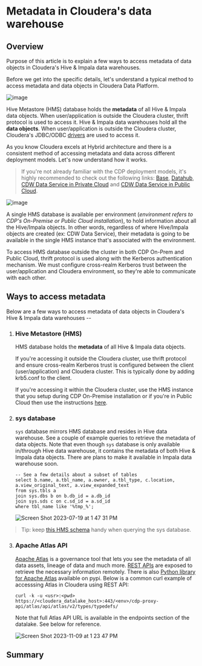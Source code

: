 # Metadata in Cloudera's data warehouse

## Overview
Purpose of this article is to explain a few ways to access metadata of data objects in Cloudera's Hive & Impala data warehouses.

Before we get into the specific details, let's understand a typical method to access metadata and data objects in Cloudera Data Platform.

![image](https://github.com/agupta-git/cloudera_metadata/assets/2523891/7a7d4836-d6cb-4454-9a16-36e0e966833a)

Hive Metastore (HMS) database holds the **metadata** of all Hive & Impala data objects. When user/application is outside the Cloudera cluster, thrift protocol is used to access it.
Hive & Impala data warehouses hold all the **data objects**. When user/application is outside the Cloudera cluster, Cloudera's JDBC/ODBC [drivers](https://www.cloudera.com/downloads.html) are used to access it.

As you know Cloudera excels at Hybrid architecture and there is a consistent method of accessing metadata and data across different deployment models. Let's now understand how it works. 
> If you're not already familiar with the CDP deployment models, it's highly recommended to check out the following links: [Base](https://docs.cloudera.com/cdp-private-cloud-base/7.1.8/index.html), [Datahub](https://docs.cloudera.com/data-hub/cloud/index.html), [CDW Data Service in Private Cloud](https://docs.cloudera.com/data-warehouse/1.5.0/index.html) and [CDW Data Service in Public Cloud](https://docs.cloudera.com/data-warehouse/cloud/index.html).

![image](https://github.com/agupta-git/metadata_cloudera_dw/assets/2523891/35de5ab4-f84b-4e31-8ed1-f623d2021af4)

A single HMS database is available per environment (_environment refers to CDP's On-Premise or Public Cloud installation_), to hold information about all the Hive/Impala objects. In other words, regardless of where Hive/Impala objects are created (ex: CDW Data Service), their metadata is going to be available in the single HMS instance that's associated with the environment.

To access HMS database outside the cluster in both CDP On-Prem and Public Cloud, thrift protocol is used along with the Kerberos authentication mechanism. We must configure cross-realm Kerberos trust between the user/application and Cloudera environment, so they're able to communicate with each other.

## Ways to access metadata
Below are a few ways to access metadata of data objects in Cloudera's Hive & Impala data warehouses --
1. ### Hive Metastore (HMS)  

   HMS database holds the **metadata** of all Hive & Impala data objects.

   If you're accessing it outside the Cloudera cluster, use thrift protocol and ensure cross-realm Kerberos trust is configured between the client (user/application) and Cloudera cluster. This is typically done by adding krb5.conf to the client.

   If you're accessing it within the Cloudera cluster, use the HMS instance that you setup during CDP On-Premise installation or if you're in Public Cloud then use the instructions [here](https://community.cloudera.com/t5/Community-Articles/Accessing-Hive-Metastore-DB-on-CDP-Public-Cloud/ta-p/338590).
   
3. ### sys database

   `sys` database mirrors HMS database and resides in Hive data warehouse. See a couple of example queries to retrieve the metadata of data objects. Note that even though `sys` database is only available in/through Hive data warehouse, it contains the metadata of both Hive & Impala data objects. There are plans to make it available in Impala data warehouse soon.

   ```
   -- See a few details about a subset of tables
   select b.name, a.tbl_name, a.owner, a.tbl_type, c.location, a.view_original_text, a.view_expanded_text
   from sys.tbls a
   join sys.dbs b on b.db_id = a.db_id
   join sys.sds c on c.sd_id = a.sd_id
   where tbl_name like '%tmp_%';
   ```

   ![Screen Shot 2023-07-19 at 1 47 31 PM](https://github.com/agupta-git/metadata_cloudera_dw/assets/2523891/a9c443b0-feb6-4b6b-9bd8-2bc474ac55a7)

  > Tip: keep [this HMS schema](https://analyticsanvil.wordpress.com/2016/08/21/useful-queries-for-the-hive-metastore/) handy when querying the sys database.
   
3. ### Apache Atlas API
   [Apache Atlas](https://atlas.apache.org/#/) is a governance tool that lets you see the metadata of all data assets, lineage of data and much more. [REST APIs](https://atlas.apache.org/api/v2/index.html) are exposed to retrieve the necessary information remotely. There is also [Python library for Apache Atlas](https://pypi.org/project/apache-atlas/) available on pypi.
   Below is a common curl example of accesssing Atlas in Cloudera using REST API:
   ```
   curl -k -u <usr>:<pwd> https://<cloudera_datalake_host>:443/<env>/cdp-proxy-api/atlas/api/atlas/v2/types/typedefs/
   ```
   Note that full Atlas API URL is available in the endpoints section of the datalake. See below for reference.

   ![Screen Shot 2023-11-09 at 1 23 47 PM](https://github.com/agupta-git/metadata_cloudera_dw/assets/2523891/8e0f8187-9be0-436c-b0be-2a8430702c8d)

## Summary
